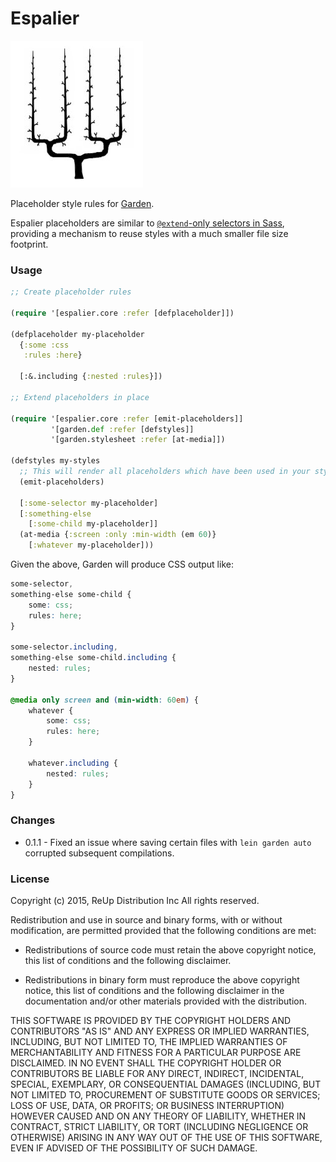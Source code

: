 # Espalier

![Espalier](./resources/espalier.png)

Placeholder style rules for [Garden](https://github.com/noprompt/garden).

Espalier placeholders are similar to [`@extend`-only selectors in Sass](http://sass-lang.com/documentation/file.SASS_REFERENCE.html#placeholders), providing a mechanism to reuse styles with a much smaller file size footprint.

### Usage

```clojure
;; Create placeholder rules

(require '[espalier.core :refer [defplaceholder]])

(defplaceholder my-placeholder
  {:some :css
   :rules :here}

  [:&.including {:nested :rules}])

;; Extend placeholders in place

(require '[espalier.core :refer [emit-placeholders]]
         '[garden.def :refer [defstyles]]
         '[garden.stylesheet :refer [at-media]])

(defstyles my-styles
  ;; This will render all placeholders which have been used in your styles
  (emit-placeholders)

  [:some-selector my-placeholder]
  [:something-else
    [:some-child my-placeholder]]
  (at-media {:screen :only :min-width (em 60)}
    [:whatever my-placeholder]))

```

Given the above, Garden will produce CSS output like:

```css
some-selector,
something-else some-child {
    some: css;
    rules: here;
}

some-selector.including,
something-else some-child.including {
    nested: rules;
}

@media only screen and (min-width: 60em) {
    whatever {
        some: css;
        rules: here;
    }

    whatever.including {
        nested: rules;
    }
}
```

### Changes

- 0.1.1 - Fixed an issue where saving certain files with `lein garden auto` corrupted subsequent compilations.

### License

Copyright (c) 2015, ReUp Distribution Inc
All rights reserved.

Redistribution and use in source and binary forms, with or without
modification, are permitted provided that the following conditions are met:

* Redistributions of source code must retain the above copyright notice, this
  list of conditions and the following disclaimer.

* Redistributions in binary form must reproduce the above copyright notice,
  this list of conditions and the following disclaimer in the documentation
  and/or other materials provided with the distribution.

THIS SOFTWARE IS PROVIDED BY THE COPYRIGHT HOLDERS AND CONTRIBUTORS "AS IS"
AND ANY EXPRESS OR IMPLIED WARRANTIES, INCLUDING, BUT NOT LIMITED TO, THE
IMPLIED WARRANTIES OF MERCHANTABILITY AND FITNESS FOR A PARTICULAR PURPOSE ARE
DISCLAIMED. IN NO EVENT SHALL THE COPYRIGHT HOLDER OR CONTRIBUTORS BE LIABLE
FOR ANY DIRECT, INDIRECT, INCIDENTAL, SPECIAL, EXEMPLARY, OR CONSEQUENTIAL
DAMAGES (INCLUDING, BUT NOT LIMITED TO, PROCUREMENT OF SUBSTITUTE GOODS OR
SERVICES; LOSS OF USE, DATA, OR PROFITS; OR BUSINESS INTERRUPTION) HOWEVER
CAUSED AND ON ANY THEORY OF LIABILITY, WHETHER IN CONTRACT, STRICT LIABILITY,
OR TORT (INCLUDING NEGLIGENCE OR OTHERWISE) ARISING IN ANY WAY OUT OF THE USE
OF THIS SOFTWARE, EVEN IF ADVISED OF THE POSSIBILITY OF SUCH DAMAGE.


